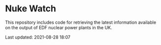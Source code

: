 # Nuke Watch

This repository includes code for retrieving the latest information available on the output of EDF nuclear power plants in the UK.

Last updated: 2021-08-28 18:07